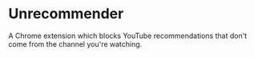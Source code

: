 # Unrecommender
A Chrome extension which blocks YouTube recommendations that don't come from the channel you're watching.
